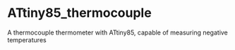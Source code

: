 # ATtiny85_thermocouple
A thermocouple thermometer with ATtiny85, capable of measuring negative temperatures
